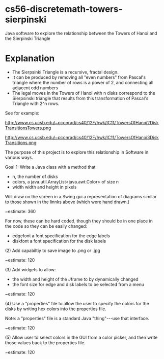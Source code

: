 cs56-discretemath-towers-sierpinski
===================================

Java software to explore the relationship between the Towers of Hanoi and the Sierpinski Triangle


# Explanation

* The Sierpsinki Triangle is a recursive, fractal design.  
* It can be produced by removing all "even numbers" from Pascal's triangle where the number of rows is a power of 2, and connecting all adjacent odd numbers
* The legal moves in the Towers of Hanoi with n disks correspond to the Sierpsinski triangle that results from this transformation of Pascal's Triangle with 2^n rows.

See for example:

http://www.cs.ucsb.edu/~pconrad/cs40/12F/hwk/IC11/TowersOfHanoi2DiskTransitionsTowers.png

http://www.cs.ucsb.edu/~pconrad/cs40/12F/hwk/IC11/TowersOfHanoi3DiskTransitions.png

The purpose of this project is to explore this relationship in Software in various ways.

Goal 1:  Write a Java class with a method that

* n, the number of disks
* colors, a java.util.ArrayList<java.awt.Color> of size n
* width  width and height in pixels

Will draw on the screen in a Swing gui a representation of diagrams similar to those shown in the linnks above (which were hand drawn.)

~estimate: 360 

For now, these can be hard coded, though they should be in one place in the code so they can be easily changed:

* edgefont    a font specification for the edge labels
* diskfont    a font specification for the disk labels


(2) Add capabiltiy to save image to .png or .jpg

~estimate: 120


(3) Add widgets to allow:

* the width and height of the Jframe to by dynamically changed
* the font size for edge and disk labels to be selected from a menu

~estimate: 120


(4) Use a "properties" file to allow the user to specify the colors for the disks by writing hex colors into the properties file.

Note: a "properties" file is a standard Java "thing"---use that interface.

~estimate: 120


(5) Allow user to select colors in the GUI from a color picker, and then write those values back to the properties file.

~estimate: 120

